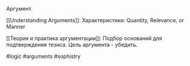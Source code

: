 Аргумент.

[[Understanding Arguments]]: Характеристики: Quantity, Relevance, or Manner

[[Теория и практика аргументации]]: Подбор оснований для подтверждения тезиса. Цель аргумента - убедить.

#logic #arguments #sophistry